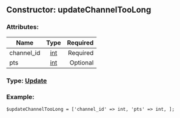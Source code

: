 ## Constructor: updateChannelTooLong  

### Attributes:

| Name     |    Type       | Required |
|----------|:-------------:|---------:|
|channel\_id|[int](../types/int.md) | Required|
|pts|[int](../types/int.md) | Optional|


### Type: [Update](../types/Update.md)

### Example:


```
$updateChannelTooLong = ['channel_id' => int, 'pts' => int, ];
```